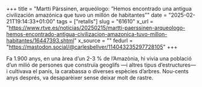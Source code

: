 +++
title = "Martti Pärssinen, arqueólogo: ”Hemos encontrado una antigua civilización amazónica que tuvo un millón de habitantes”"
date = "2025-02-21T19:14:33+01:00"
tags = ["retalls"]
slug = "61610"
x_url = "https://www.rtve.es/noticias/20250215/martti-paerssinen-arqueologo-hemos-encontrado-antigua-civilizacion-amazonica-tuvo-millon-habitantes/16447393.shtml"
x_source = ""
fedurl = "https://mastodon.social/@carlesbellver/114043235297728105"
+++

Fa 1.900 anys, en una àrea d’un 2-3 % de l’Amazònia, hi vivia una població d’un milió de persones que construïa geoglifs —i altres tipus d’estructures— i cultivava el panís, la carabassa o diverses espècies d’arbres. Nou-cents anys després, va desaparèixer sense deixar molt de rastre.

